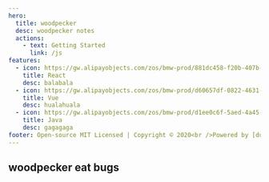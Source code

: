 ```yaml
---
hero:
  title: woodpecker
  desc: woodpecker notes
  actions:
    - text: Getting Started
      link: /js
features:
  - icon: https://gw.alipayobjects.com/zos/bmw-prod/881dc458-f20b-407b-947a-95104b5ec82b/k79dm8ih_w144_h144.png
    title: React
    desc: balabala
  - icon: https://gw.alipayobjects.com/zos/bmw-prod/d60657df-0822-4631-9d7c-e7a869c2f21c/k79dmz3q_w126_h126.png
    title: Vue
    desc: hualahuala
  - icon: https://gw.alipayobjects.com/zos/bmw-prod/d1ee0c6f-5aed-4a45-a507-339a4bfe076c/k7bjsocq_w144_h144.png
    title: Java
    desc: gagagaga
footer: Open-source MIT Licensed | Copyright © 2020<br />Powered by [dumi](https://d.umijs.org)
---
```


## woodpecker eat bugs
